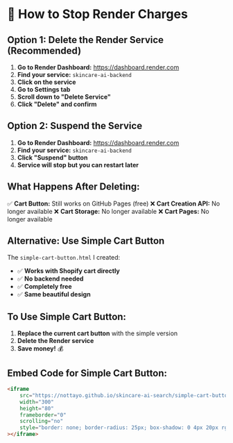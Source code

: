 # 🛑 How to Stop Render Charges

## Option 1: Delete the Render Service (Recommended)

1. **Go to Render Dashboard:** https://dashboard.render.com
2. **Find your service:** `skincare-ai-backend`
3. **Click on the service**
4. **Go to Settings tab**
5. **Scroll down to "Delete Service"**
6. **Click "Delete" and confirm**

## Option 2: Suspend the Service

1. **Go to Render Dashboard:** https://dashboard.render.com
2. **Find your service:** `skincare-ai-backend`
3. **Click "Suspend" button**
4. **Service will stop but you can restart later**

## What Happens After Deleting:

✅ **Cart Button:** Still works on GitHub Pages (free)
❌ **Cart Creation API:** No longer available
❌ **Cart Storage:** No longer available
❌ **Cart Pages:** No longer available

## Alternative: Use Simple Cart Button

The `simple-cart-button.html` I created:
- ✅ **Works with Shopify cart directly**
- ✅ **No backend needed**
- ✅ **Completely free**
- ✅ **Same beautiful design**

## To Use Simple Cart Button:

1. **Replace the current cart button** with the simple version
2. **Delete the Render service**
3. **Save money!** 💰

## Embed Code for Simple Cart Button:

```html
<iframe 
    src="https://nottayo.github.io/skincare-ai-search/simple-cart-button.html" 
    width="300" 
    height="80" 
    frameborder="0" 
    scrolling="no"
    style="border: none; border-radius: 25px; box-shadow: 0 4px 20px rgba(0,0,0,0.15);"
></iframe>
``` 


